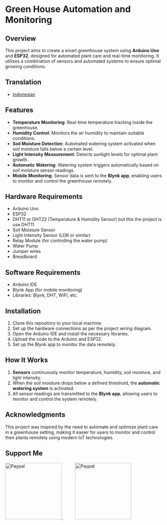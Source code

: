 # Green House Automation and Monitoring

## Overview
This project aims to create a smart greenhouse system using **Arduino Uno** and **ESP32**, designed for automated plant care and real-time monitoring. It utilizes a combination of sensors and automated systems to ensure optimal growing conditions.

## Translation
- <a href="https://github.com/Hnf77/Project-Green-House-Arduino-ESP32/blob/main/README-ID.md">Indonesian</a>

## Features
- **Temperature Monitoring**: Real-time temperature tracking inside the greenhouse.
- **Humidity Control**: Monitors the air humidity to maintain suitable conditions.
- **Soil Moisture Detection**: Automated watering system activated when soil moisture falls below a certain level.
- **Light Intensity Measurement**: Detects sunlight levels for optimal plant growth.
- **Automatic Watering**: Watering system triggers automatically based on soil moisture sensor readings.
- **Mobile Monitoring**: Sensor data is sent to the **Blynk app**, enabling users to monitor and control the greenhouse remotely.

## Hardware Requirements
- Arduino Uno
- ESP32
- DHT11 or DHT22 (Temperature & Humidity Sensor) but this the project is use DHT11
- Soil Moisture Sensor
- Light Intensity Sensor (LDR or similar)
- Relay Module (for controlling the water pump)
- Water Pump
- Jumper wires
- Breadboard

## Software Requirements
- Arduino IDE
- Blynk App (for mobile monitoring)
- Libraries: Blynk, DHT, WiFi, etc.

## Installation
1. Clone this repository to your local machine.
2. Set up the hardware connections as per the project wiring diagram.
3. Open the Arduino IDE and install the necessary libraries.
4. Upload the code to the Arduino and ESP32.
5. Set up the Blynk app to monitor the data remotely.

## How It Works
1. **Sensors** continuously monitor temperature, humidity, soil moisture, and light intensity.
2. When the soil moisture drops below a defined threshold, the **automatic watering system** is activated.
3. All sensor readings are transmitted to the **Blynk app**, allowing users to monitor and control the system remotely.

## Acknowledgments
This project was inspired by the need to automate and optimize plant care in a greenhouse setting, making it easier for users to monitor and control their plants remotely using modern IoT technologies.

## Support Me

 <a href="https://paypal.me/hanif1230?country.x=ID&locale.x=id_ID" target="_blank" >
    <img src="https://user-images.githubusercontent.com/42001064/196043185-ebd61195-44ee-480f-9b76-f5eb7cfcaf55.png" alt="Paypal" width="180"/>
 </a>
 &nbsp;
 &nbsp;
 &nbsp;
 &nbsp;
 &nbsp;
 <a href="https://www.buymeacoffee.com/hnf77" target="_blank">
    <img src="https://cdn.buymeacoffee.com/buttons/v2/arial-yellow.png" alt="Paypal" width="180"/>
 </a>
